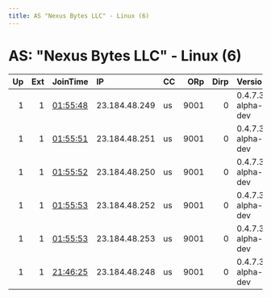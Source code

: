 ```yaml
---
title: AS "Nexus Bytes LLC" - Linux (6)
---
```


# AS: "Nexus Bytes LLC" - Linux (6)

|   Up |   Ext | JoinTime                                                                                              | IP            | CC   |   ORp |   Dirp | Version           | Contact                   | Nickname         |   eFamMembers |
|-----:|------:|:------------------------------------------------------------------------------------------------------|:--------------|:-----|------:|-------:|:------------------|:--------------------------|:-----------------|--------------:|
|    1 |     1 | [01:55:48](https://nusenu.github.io/OrNetStats/w/relay/7CB6AFBF887AB54B1CCAD1930800962A018D3CA3.html) | 23.184.48.249 | us   |  9001 |      0 | 0.4.7.3-alpha-dev | glowieonionlover@riseup.n | nobelium682      |             1 |
|    1 |     1 | [01:55:51](https://nusenu.github.io/OrNetStats/w/relay/BF1A31881FCB4BA15A6C5D0FC34DC1DA3E01D720.html) | 23.184.48.251 | us   |  9001 |      0 | 0.4.7.3-alpha-dev | glowieonionlover@riseup.n | cerium193        |             1 |
|    1 |     1 | [01:55:52](https://nusenu.github.io/OrNetStats/w/relay/B8B06C7E99924C49D319ABF8B6FB5B7E7F19F82A.html) | 23.184.48.250 | us   |  9001 |      0 | 0.4.7.3-alpha-dev | glowieonionlover@riseup.n | beryllium23      |             1 |
|    1 |     1 | [01:55:53](https://nusenu.github.io/OrNetStats/w/relay/1FFA5B9A4AC08855DA92175044BC091254C1B890.html) | 23.184.48.252 | us   |  9001 |      0 | 0.4.7.3-alpha-dev | glowieonionlover@riseup.n | lithium645       |             1 |
|    1 |     1 | [01:55:53](https://nusenu.github.io/OrNetStats/w/relay/687B4A58C06E191B4D7D93A7F0C007444FB5F907.html) | 23.184.48.253 | us   |  9001 |      0 | 0.4.7.3-alpha-dev | glowieonionlover@riseup.n | niobium698       |             1 |
|    1 |     1 | [21:46:25](https://nusenu.github.io/OrNetStats/w/relay/58ADF4F69B92377694966B4EBD6D01EF4F1955DB.html) | 23.184.48.248 | us   |  9001 |      0 | 0.4.7.3-alpha-dev | glowieonionlover@riseup.n | rutherfordium500 |             1 |
